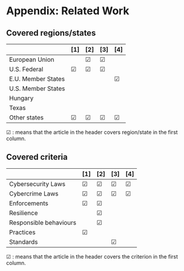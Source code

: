 # Appendix: Related Work

## Covered regions/states

|  | [1] | [2] | [3] | [4] |
|---|---|---|---|---|
| European Union |  | &#x2611; | &#x2611; |   |
| U.S. Federal | &#x2611; | &#x2611; | &#x2611; |   |
| E.U. Member States |   |   |   | &#x2611; |
| U.S. Member States |   |   |   |   |
| Hungary |   |   |   |   |
| Texas |   |   |   |   |
| Other states | &#x2611; | &#x2611; | &#x2611; | &#x2611; |

&#x2611; : means that the article in the header covers region/state in the first column. 

## Covered criteria

|  | [1] | [2] | [3] | [4] |
|---|---|---|---|---|
| Cybersecurity Laws | &#x2611; | &#x2611; | &#x2611; | &#x2611; |
| Cybercrime Laws | &#x2611; | &#x2611; | &#x2611; | &#x2611; |
| Enforcements | &#x2611; | &#x2611; |   |   |
| Resilience |   | &#x2611; |   |   |
| Responsible behaviours |   | &#x2611; |   |   |
| Practices | &#x2611; |   |   |   |
| Standards |   |   | &#x2611; |   |

&#x2611; : means that the article in the header covers the criterion in the first column. 
